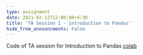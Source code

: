 ```yaml
---
type: assignment
date: 2021-02-12T12:00:00+4:30
title: 'TA Session 1 - introduction to Pandas'
hide_from_announcments: False
---
```

Code of TA session for Introduction to Pandas [colab](https://colab.research.google.com/drive/1WNTwQuGZxspN37rsKEfujWxAG3xkcpM5?usp=sharing)
